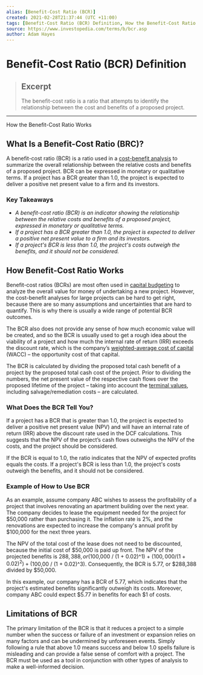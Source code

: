 ```yaml
---
alias: [Benefit-Cost Ratio (BCR)]
created: 2021-02-28T21:37:44 (UTC +11:00)
tags: [Benefit-Cost Ratio (BCR) Definition, How the Benefit-Cost Ratio Works]
source: https://www.investopedia.com/terms/b/bcr.asp
author: Adam Hayes
---
```


# Benefit-Cost Ratio (BCR) Definition

> ## Excerpt
> The benefit-cost ratio is a ratio that attempts to identify the relationship between the cost and benefits of a proposed project.

---

How the Benefit-Cost Ratio Works
## What Is a Benefit-Cost Ratio (BRC)?

A benefit-cost ratio (BCR) is a ratio used in a [cost-benefit analysis](https://www.investopedia.com/terms/c/cost-benefitanalysis.asp) to summarize the overall relationship between the relative costs and benefits of a proposed project. BCR can be expressed in monetary or qualitative terms. If a project has a BCR greater than 1.0, the project is expected to deliver a positive net present value to a firm and its investors.

### Key Takeaways

-   _A benefit-cost ratio (BCR) is an indicator showing the relationship between the relative costs and benefits of a proposed project, expressed in monetary or qualitative terms._
-   _If a project has a BCR greater than 1.0, the project is expected to deliver a positive net present value to a firm and its investors._
-   _If a project's BCR is less than 1.0, the project's costs outweigh the benefits, and it should not be considered._

## How Benefit-Cost Ratio Works

Benefit-cost ratios (BCRs) are most often used in [capital budgeting](https://www.investopedia.com/terms/c/capitalbudgeting.asp) to analyze the overall value for money of undertaking a new project. However, the cost-benefit analyses for large projects can be hard to get right, because there are so many assumptions and uncertainties that are hard to quantify. This is why there is usually a wide range of potential BCR outcomes.

The BCR also does not provide any sense of how much economic value will be created, and so the BCR is usually used to get a rough idea about the viability of a project and how much the internal rate of return (IRR) exceeds the discount rate, which is the company’s [weighted-average cost of capital](https://www.investopedia.com/terms/w/wacc.asp) (WACC) – the opportunity cost of that capital.

The BCR is calculated by dividing the proposed total cash benefit of a project by the proposed total cash cost of the project. Prior to dividing the numbers, the net present value of the respective cash flows over the proposed lifetime of the project – taking into account the [terminal values](https://www.investopedia.com/terms/t/terminalvalue.asp), including salvage/remediation costs – are calculated.

### What Does the BCR Tell You?

If a project has a BCR that is greater than 1.0, the project is expected to deliver a positive net present value (NPV) and will have an internal rate of return (IRR) above the discount rate used in the DCF calculations. This suggests that the NPV of the project’s cash flows outweighs the NPV of the costs, and the project should be considered.

If the BCR is equal to 1.0, the ratio indicates that the NPV of expected profits equals the costs. If a project's BCR is less than 1.0, the project's costs outweigh the benefits, and it should not be considered.

### Example of How to Use BCR

As an example, assume company ABC wishes to assess the profitability of a project that involves renovating an apartment building over the next year. The company decides to lease the equipment needed for the project for $50,000 rather than purchasing it. The inflation rate is 2%, and the renovations are expected to increase the company's annual profit by $100,000 for the next three years.

The NPV of the total cost of the lease does not need to be discounted, because the initial cost of $50,000 is paid up front. The NPV of the projected benefits is $288,388, or ($100,000 / (1 + 0.02)^1) + ($100,000 / (1 + 0.02)^2) + ($100,00 / (1 + 0.02)^3). Consequently, the BCR is 5.77, or $288,388 divided by $50,000.

In this example, our company has a BCR of 5.77, which indicates that the project's estimated benefits significantly outweigh its costs. Moreover, company ABC could expect $5.77 in benefits for each $1 of costs.

## Limitations of BCR

The primary limitation of the BCR is that it reduces a project to a simple number when the success or failure of an investment or expansion relies on many factors and can be undermined by unforeseen events. Simply following a rule that above 1.0 means success and below 1.0 spells failure is misleading and can provide a false sense of comfort with a project. The BCR must be used as a tool in conjunction with other types of analysis to make a well-informed decision.
